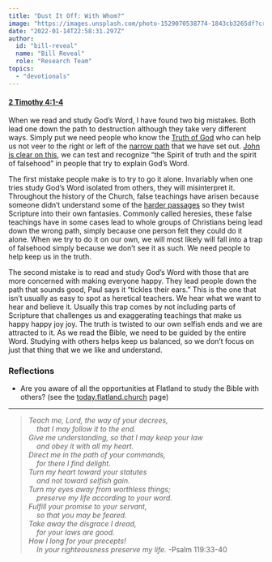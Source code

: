 ```yaml
---
title: "Dust It Off: With Whom?"
image: "https://images.unsplash.com/photo-1529070538774-1843cb3265df?crop=entropy&cs=srgb&fm=jpg&ixid=Mnw5NjYxfDB8MXxzZWFyY2h8MTB8fFRydXRofGVufDB8fHx8MTYxODIzNjM3Mw&ixlib=rb-1.2.1&q=85"
date: "2022-01-14T22:58:31.297Z"
author:
  id: "bill-reveal"
  name: "Bill Reveal"
  role: "Research Team"
topics:
  - "devotionals"
---
```

#### [2 Timothy 4:1-4][2tim4]

When we read and study God’s Word, I have found two big mistakes. Both lead one down the path to destruction although they take very different ways. Simply put we need people who know the [Truth of God][1jhn4] who can help us not veer to the right or left of the [narrow path][narrow] that we have set out. [John is clear on this][1jhn4], we can test and recognize “the Spirit of truth and the spirit of falsehood” in people that try to explain God’s Word.

The first mistake people make is to try to go it alone. Invariably when one tries study
God’s Word isolated from others, they will misinterpret it. Throughout the history of the Church, false teachings have arisen because someone didn’t understand some of the [harder passages][2pete] so they twist Scripture into their own fantasies. Commonly called heresies, these false teachings have in some cases lead to whole groups of Christians being lead down the wrong path, simply because one person felt they could do it alone. When we try to do it on our own, we will most likely will fall into a trap of falsehood simply because we don’t see it as such. We need people to help keep us in the truth.

The second mistake is to read and study God’s Word with those that are more concerned with making everyone happy. They lead people down the path that sounds good, Paul says it “tickles their ears.” This is the one that isn’t usually as easy to spot as heretical teachers. We hear what we want to hear and believe it. Usually this trap comes by not including parts of Scripture that challenges us and exaggerating teachings that make us happy happy joy joy. The truth is twisted to our own selfish ends and we are attracted to it. As we read the Bible, we need to be guided by the entire Word. Studying with others helps keep us balanced, so we don’t focus on just that thing that we we like and understand.

### Reflections
* Are you aware of all the opportunities at Flatland to study the Bible with others? (see the [today.flatland.church][today] page)

-----

> _Teach me, Lord, the way of your decrees,    
&nbsp;&nbsp;&nbsp;&nbsp;that I may follow it to the end.    
Give me understanding, so that I may keep your law    
&nbsp;&nbsp;&nbsp;&nbsp;and obey it with all my heart.   
Direct me in the path of your commands,    
&nbsp;&nbsp;&nbsp;&nbsp;for there I find delight.    
Turn my heart toward your statutes    
&nbsp;&nbsp;&nbsp;&nbsp;and not toward selfish gain.   
Turn my eyes away from worthless things;   
&nbsp;&nbsp;&nbsp;&nbsp;preserve my life according to your word.   
Fulfill your promise to your servant,   
&nbsp;&nbsp;&nbsp;&nbsp;so that you may be feared.   
Take away the disgrace I dread,   
&nbsp;&nbsp;&nbsp;&nbsp;for your laws are good.   
How I long for your precepts!    
&nbsp;&nbsp;&nbsp;&nbsp;In your righteousness preserve my life._ -Psalm 119:33-40

[2tim4]: https://biblehub.com/2_timothy/4.htm
[1jhn4]: https://biblehub.com/1_john/4.htm
[narrow]: https://biblehub.com/context/matthew/7-13.htm
[2pete]: https://biblehub.com/2_peter/3-16.htm
[today]: https://today.flatland.church

